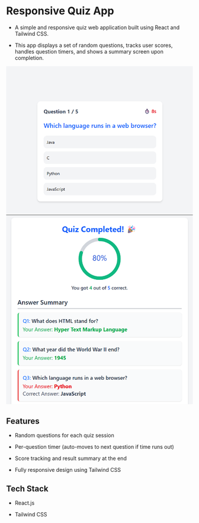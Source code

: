 # Responsive Quiz App
* A simple and responsive quiz web application built using React and Tailwind CSS.
  
* This app displays a set of random questions, tracks user scores, handles question timers, and shows a summary screen upon completion.  

![Quiz App Screenshot](./public/screenshots/img1.png)
![Quiz App Screenshot](./public/screenshots/img2.png)

## Features  

* Random questions for each quiz session
  
* Per-question timer (auto-moves to next question if time runs out)
  
* Score tracking and result summary at the end
  
* Fully responsive design using Tailwind CSS  


## Tech Stack

* React.js
  
* Tailwind CSS  






